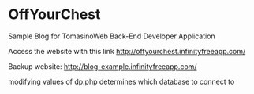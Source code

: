# OffYourChest
Sample Blog for TomasinoWeb Back-End Developer Application

Access the website with this link
http://offyourchest.infinityfreeapp.com/

Backup website:
http://blog-example.infinityfreeapp.com/

modifying values of dp.php determines which database to connect to

